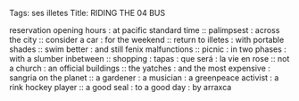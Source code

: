 Tags: ses illetes
Title: RIDING THE 04 BUS
  
reservation opening hours : at pacific standard time :: palimpsest : across the city :: consider a car : for the weekend :: return to illetes : with portable shades :: swim better : and still fenix malfunctions :: picnic : in two phases : with a slumber inbetween :: shopping : tapas : que será : la vie en rose :: not a church : an official buildings :: the yatches :  and the most expensive : sangria on the planet :: a gardener : a musician : a greenpeace activist : a rink hockey player :: a good seal : to a good day : by arraxca